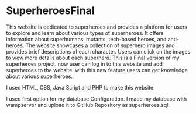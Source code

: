 # SuperheroesFinal
This website is dedicated to superheroes and provides a platform for users to explore and learn about various types of superheroes. It offers information about superhumans, mutants, tech-based heroes, and anti-heroes. The website showcases a collection of superhero images and provides brief descriptions of each character. Users can click on the images to view more details about each superhero. This is a Final version of my superheroes project. now user can log in to this website and add superheroes to the website. with this new feature users can get knowledge about various superheroes. 

I used HTML, CSS,  Java Script and PHP to make this website.

I used first option for my database Configuration.
I made my database with wampserver and upload it to  GitHub Repository as superheroes.sql.
